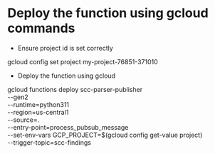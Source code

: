 # Deploy the function using gcloud commands 

- Ensure project id is set correctly

gcloud config set project my-project-76851-371010

- Deploy the function using gcloud

gcloud functions deploy scc-parser-publisher \
  --gen2 \
  --runtime=python311 \
  --region=us-central1 \
  --source=. \
  --entry-point=process_pubsub_message \
  --set-env-vars GCP_PROJECT=$(gcloud config get-value project) \
  --trigger-topic=scc-findings
